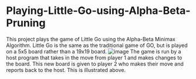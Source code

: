# Playing-Little-Go-using-Alpha-Beta-Pruning
This project plays the game of Little Go using the Alpha-Beta Minimax Algorithm. Little Go is the same as the traditional game of GO, but is played on a 5x5 board rather than a 19x19 board.
![image](https://user-images.githubusercontent.com/34993121/146104698-162b0874-1088-468e-87ae-188b12da656f.png)
The game is run by a host program that takes in the move from player 1 and makes changes to the board. This new board is given to player 2 who makes their move and reports back to the host. This is illustrated above.

